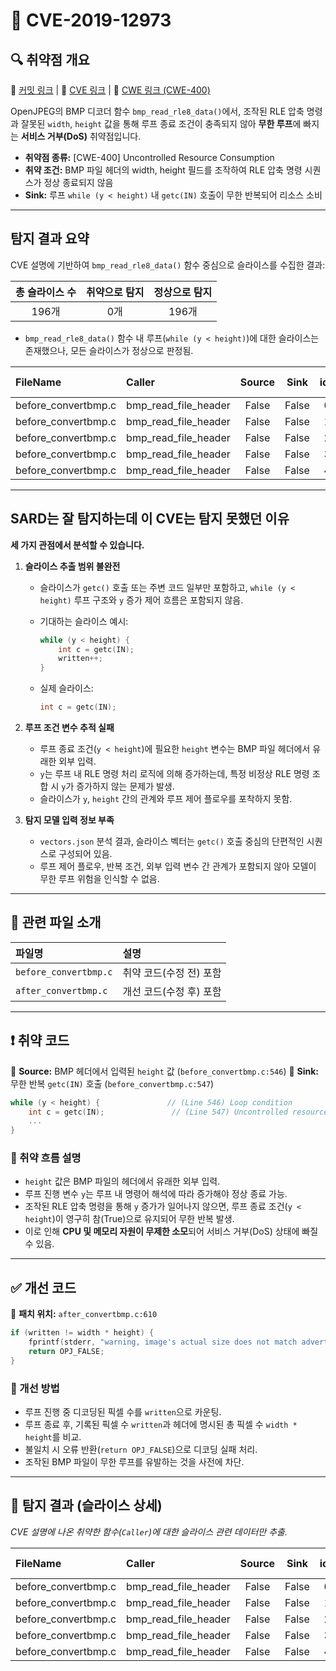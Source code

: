 # 📁 CVE-2019-12973

## 🔍 취약점 개요

🔗 [커밋 링크](https://github.com/uclouvain/openjpeg/commit/48fa2043614d6f90b8d8d6c5f2fcb483c6a7a469) | 🔗 [CVE 링크](https://cve.mitre.org/cgi-bin/cvename.cgi?name=CVE-2019-12973) | 🔗 [CWE 링크 (CWE-400)](https://cwe.mitre.org/data/definitions/400.html)

OpenJPEG의 BMP 디코더 함수 `bmp_read_rle8_data()`에서,
조작된 RLE 압축 명령과 잘못된 `width`, `height` 값을 통해 루프 종료 조건이 충족되지 않아
**무한 루프**에 빠지는 **서비스 거부(DoS)** 취약점입니다.

* **취약점 종류:** \[CWE-400] Uncontrolled Resource Consumption
* **취약 조건:** BMP 파일 헤더의 width, height 필드를 조작하여 RLE 압축 명령 시퀀스가 정상 종료되지 않음
* **Sink:** 루프 `while (y < height)` 내 `getc(IN)` 호출이 무한 반복되어 리소스 소비

---

## 탐지 결과 요약

CVE 설명에 기반하여 `bmp_read_rle8_data()` 함수 중심으로 슬라이스를 수집한 결과:

| 총 슬라이스 수 | 취약으로 탐지 | 정상으로 탐지 |
| :------: | :-----: | :-----: |
|   196개   |    0개   |   196개  |

* `bmp_read_rle8_data()` 함수 내 루프(`while (y < height)`)에 대한 슬라이스는 존재했으나,
  모든 슬라이스가 정상으로 판정됨.

| FileName             | Caller                  | Source |  Sink | idx | CWE-ID |    category    | criterion | line | label | token\_length | predict |
| :------------------- | :---------------------- | :----: | :---: | :-: | :----: | :------------: | :-------: | :--: | :---: | :-----------: | :-----: |
| before\_convertbmp.c | bmp\_read\_file\_header |  False | False |  0  |  CWE-  | CallExpression |    getc   |  330 |   -3  |      343      |    0    |
| before\_convertbmp.c | bmp\_read\_file\_header |  False | False |  1  |  CWE-  | CallExpression |    getc   |  331 |   -3  |      343      |    0    |
| before\_convertbmp.c | bmp\_read\_file\_header |  False | False |  2  |  CWE-  | CallExpression |  fprintf  |  334 |   -3  |       23      |    0    |
| before\_convertbmp.c | bmp\_read\_file\_header |  False | False |  3  |  CWE-  | CallExpression |    getc   |  340 |   -3  |      343      |    0    |
| before\_convertbmp.c | bmp\_read\_file\_header |  False | False |  4  |  CWE-  | CallExpression |    getc   |  341 |   -3  |      343      |    0    |

---

## SARD는 잘 탐지하는데 이 CVE는 탐지 못했던 이유

**세 가지 관점에서 분석할 수 있습니다.**

1. **슬라이스 추출 범위 불완전**

   * 슬라이스가 `getc()` 호출 또는 주변 코드 일부만 포함하고,
     `while (y < height)` 루프 구조와 `y` 증가 제어 흐름은 포함되지 않음.

   * 기대하는 슬라이스 예시:

     ```c
     while (y < height) {
         int c = getc(IN);
         written++;
     }
     ```

   * 실제 슬라이스:

     ```c
     int c = getc(IN);
     ```

2. **루프 조건 변수 추적 실패**

   * 루프 종료 조건(`y < height`)에 필요한 `height` 변수는 BMP 파일 헤더에서 유래한 외부 입력.
   * `y`는 루프 내 RLE 명령 처리 로직에 의해 증가하는데,
     특정 비정상 RLE 명령 조합 시 `y`가 증가하지 않는 문제가 발생.
   * 슬라이스가 `y`, `height` 간의 관계와 루프 제어 플로우를 포착하지 못함.

3. **탐지 모델 입력 정보 부족**

   * `vectors.json` 분석 결과, 슬라이스 벡터는 `getc()` 호출 중심의 단편적인 시퀀스로 구성되어 있음.
   * 루프 제어 플로우, 반복 조건, 외부 입력 변수 간 관계가 포함되지 않아 모델이 무한 루프 위험을 인식할 수 없음.

---

## 📁 관련 파일 소개

| 파일명                   | 설명             |
| :-------------------- | :------------- |
| `before_convertbmp.c` | 취약 코드(수정 전) 포함 |
| `after_convertbmp.c`  | 개선 코드(수정 후) 포함 |

---

## ❗️ 취약 코드

📄 **Source:** BMP 헤더에서 입력된 `height` 값 (`before_convertbmp.c:546`)
📄 **Sink:** 무한 반복 `getc(IN)` 호출 (`before_convertbmp.c:547`)

```c
while (y < height) {               // (Line 546) Loop condition
    int c = getc(IN);               // (Line 547) Uncontrolled resource consumption
    ...
}
```

### 📌 취약 흐름 설명

* `height` 값은 BMP 파일의 헤더에서 유래한 외부 입력.
* 루프 진행 변수 `y`는 루프 내 명령어 해석에 따라 증가해야 정상 종료 가능.
* 조작된 RLE 압축 명령을 통해 `y` 증가가 일어나지 않으면,
  루프 종료 조건(`y < height`)이 영구히 참(True)으로 유지되어 무한 반복 발생.
* 이로 인해 **CPU 및 메모리 자원이 무제한 소모**되어 서비스 거부(DoS) 상태에 빠질 수 있음.

---

## ✅ 개선 코드

📄 **패치 위치:** `after_convertbmp.c:610`

```c
if (written != width * height) {
    fprintf(stderr, "warning, image's actual size does not match advertised one\n");
    return OPJ_FALSE;
}
```

### 📌 개선 방법

* 루프 진행 중 디코딩된 픽셀 수를 `written`으로 카운팅.
* 루프 종료 후, 기록된 픽셀 수 `written`과 헤더에 명시된 총 픽셀 수 `width * height`를 비교.
* 불일치 시 오류 반환(`return OPJ_FALSE`)으로 디코딩 실패 처리.
* 조작된 BMP 파일이 무한 루프를 유발하는 것을 사전에 차단.

---

## 🧪 탐지 결과 (슬라이스 상세)

*CVE 설명에 나온 취약한 함수(`Caller`)에 대한 슬라이스 관련 데이터만 추출.*

| FileName             | Caller                  | Source |  Sink | idx | CWE-ID |    category    | criterion | line | label | token\_length | predict |
| :------------------- | :---------------------- | :----: | :---: | :-: | :----: | :------------: | :-------: | :--: | :---: | :-----------: | :-----: |
| before\_convertbmp.c | bmp\_read\_file\_header |  False | False |  0  |  CWE-  | CallExpression |    getc   |  330 |   -3  |      343      |    0    |
| before\_convertbmp.c | bmp\_read\_file\_header |  False | False |  1  |  CWE-  | CallExpression |    getc   |  331 |   -3  |      343      |    0    |
| before\_convertbmp.c | bmp\_read\_file\_header |  False | False |  2  |  CWE-  | CallExpression |  fprintf  |  334 |   -3  |       23      |    0    |
| before\_convertbmp.c | bmp\_read\_file\_header |  False | False |  3  |  CWE-  | CallExpression |    getc   |  340 |   -3  |      343      |    0    |
| before\_convertbmp.c | bmp\_read\_file\_header |  False | False |  4  |  CWE-  | CallExpression |    getc   |  341 |   -3  |      343      |    0    |


